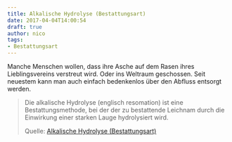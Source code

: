 ```yaml
---
title: Alkalische Hydrolyse (Bestattungsart)
date: 2017-04-04T14:00:54
draft: true
author: nico
tags:
- Bestattungsart
---
```


Manche Menschen wollen, dass ihre Asche auf dem Rasen ihres
Lieblingsvereins verstreut wird. Oder ins Weltraum geschossen. Seit
neuestem kann man auch einfach bedenkenlos über den Abfluss entsorgt
werden.

> Die alkalische Hydrolyse (englisch resomation) ist eine Bestattungsmethode,
> bei der der zu bestattende Leichnam durch die Einwirkung einer starken Lauge
> hydrolysiert wird.
>
> Quelle: [Alkalische Hydrolyse (Bestattungsart)](https://de.wikipedia.org/wiki/Alkalische_Hydrolyse_(Bestattungsart))
